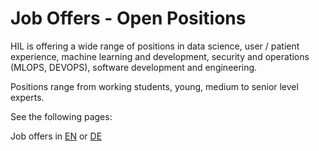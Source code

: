 # Job Offers - Open Positions

HIL is offering a wide range of positions in data science, user / patient experience, machine learning and development, security and operations (MLOPS, DEVOPS), software development and engineering.

Positions range from working students, young, medium to senior level experts.

See the following pages:

Job offers in [EN](https://github.com/HIL-Open-Innovation-Lab/jil-job-offers/blob/c04bde368bca6ca713a4767fe461759a0cf32818/job-offers/Job-Profiles-Innovation-Lab-en-final.pdf) or [DE](https://github.com/HIL-Open-Innovation-Lab/jil-job-offers/blob/c04bde368bca6ca713a4767fe461759a0cf32818/job-offers/Job-Profiles-Innovation-Lab-de-final.pdf)
